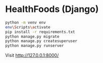 
# HealthFoods (Django)
```bash
python -m venv env
env\Scripts\activate
pip install -r requirements.txt
python manage.py migrate
python manage.py createsuperuser
python manage.py runserver
```

Visit http://127.0.0.1:8000/

